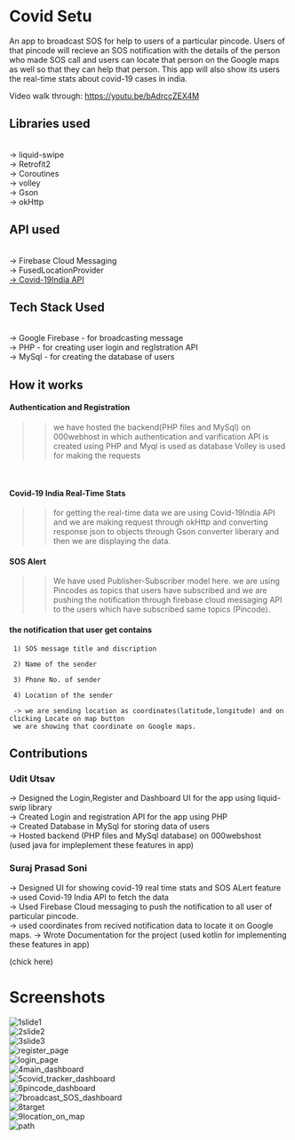 # Covid Setu
An app to broadcast SOS for help to users of a particular pincode. Users of that pincode  will recieve an SOS notification with the details of the person who made SOS call
and users can locate that person on the Google maps as well so that they can help that person. This app will also show its users the real-time stats about covid-19 cases in india. 

Video walk through:
https://youtu.be/bAdrccZEX4M

## Libraries used
<br>
->  liquid-swipe
<br>
->  Retrofit2
<br>
->  Coroutines
<br>
->  volley
<br>
->  Gson
<br>
->  okHttp
<br>

## API used
<br>
-> Firebase Cloud Messaging
<br>
-> FusedLocationProvider
<br>
<a href=https://drive.google.com/file/d/1LvXQt4Sew_jComP7-lyKzpNJ4DsRByDh/view?usp>
-> Covid-19India API
</a>
<br>


## Tech Stack Used
<br>
-> Google Firebase - for broadcasting message
<br>
-> PHP             - for creating user login and regIstration API
<br>
-> MySql           - for creating the database of users
<br>

## How it works

#### Authentication and Registration

  >>  we have hosted the backend(PHP files and MySql) on 000webhost in which authentication and varification API is created using PHP and Myql is    used as database
   Volley is used for making the requests
<br>

#### Covid-19 India Real-Time Stats


>> for getting the real-time data we are using Covid-19India API and we are making request through okHttp and converting response json to objects through Gson converter liberary and then we are displaying the data.

 #### SOS Alert

 >> We have used Publisher-Subscriber model here. we are using Pincodes as topics that users have subscribed and we are pushing the notification through firebase cloud messaging
    API to the users which have subscribed same topics (Pincode).

  #### the notification that user get contains

     1) SOS message title and discription
   
     2) Name of the sender
 
     3) Phone No. of sender
 
     4) Location of the sender
    
     -> we are sending location as coordinates(latitude,longitude) and on clicking Locate on map button 
     we are showing that coordinate on Google maps.
 
 ## Contributions
 
 ### Udit Utsav
 
 -> Designed the Login,Register and Dashboard UI for the app using liquid-swip library
 <br>
 -> Created Login and registration API for the app using PHP
 <br>
 -> Created Database in MySql for storing data of users
 <br>
 -> Hosted backend (PHP files and MySql database) on 000webshost
 <br>
 (used java for impleplement these features in app)
 
 ### Suraj Prasad Soni 
 -> Designed UI for showing covid-19 real time stats and SOS ALert feature
 <br>
 -> used Covid-19 India API to fetch the data
 <br>
 -> Used Firebase Cloud messaging to push the notification to all user of particular pincode.
 <br>
 -> used coordinates from recived notification data  to locate it on Google maps.
 -> Wrote Documentation for the project
    (used kotlin for implementing these features in app)
    


 (chick here)
 
 
# Screenshots
![1slide1](https://user-images.githubusercontent.com/48099786/124544556-ecfbcf00-de44-11eb-8f6d-f2516eb4bb9a.jpeg)
<br>
![2slide2](https://user-images.githubusercontent.com/48099786/124544560-eec59280-de44-11eb-8115-f6b33049433c.jpeg)
<br>
![3slide3](https://user-images.githubusercontent.com/48099786/124544563-eff6bf80-de44-11eb-8550-3b80b1441853.jpeg)
<br>
![register_page](https://user-images.githubusercontent.com/48099786/124544582-f6853700-de44-11eb-8e21-49634a43eeae.jpeg)
<br>
![login_page](https://user-images.githubusercontent.com/48099786/124544588-f84efa80-de44-11eb-8886-f9c696b2f04f.jpeg)
<br>
![4main_dashboard](https://user-images.githubusercontent.com/48099786/124544613-043abc80-de45-11eb-8fba-ed14d30a00aa.jpeg)
<br>
![5covid_tracker_dashboard](https://user-images.githubusercontent.com/48099786/124544622-07ce4380-de45-11eb-83dd-bf2a1ba7fc4d.jpeg)
<br>
![6pincode_dashboard](https://user-images.githubusercontent.com/48099786/124544638-11f04200-de45-11eb-9238-9a266329f7ab.jpeg)
<br>
![7broadcast_SOS_dashboard](https://user-images.githubusercontent.com/48099786/124544644-174d8c80-de45-11eb-9488-f801669635ba.jpeg)
<br>
![8target](https://user-images.githubusercontent.com/48099786/124544657-1f0d3100-de45-11eb-8b94-4f2aab98c561.jpeg)
<br>
![9location_on_map](https://user-images.githubusercontent.com/48099786/124544670-26ccd580-de45-11eb-852b-a5eb9df656c5.jpeg)
<br>
![path](https://user-images.githubusercontent.com/48099786/124546407-37327f80-de48-11eb-8d8d-0cb9c38368b9.jpeg)
